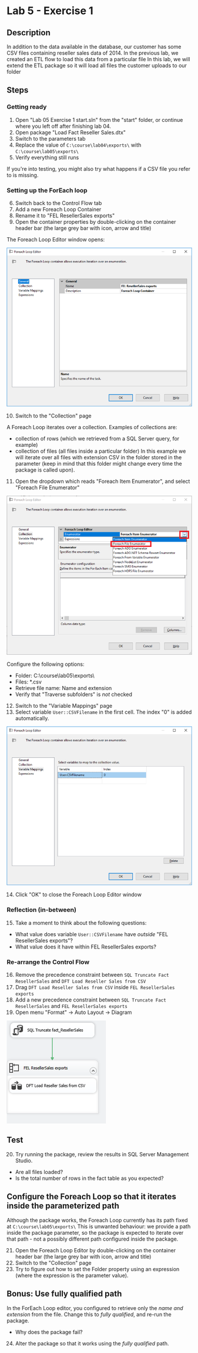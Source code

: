 # Lab 5 - Exercise 1

## Description
In addition to the data available in the database, our customer has some CSV files containing reseller sales data of 2014.
In the previous lab, we created an ETL flow to load this data from a particular file
In this lab, we will extend the ETL package so it will load all files the customer uploads to our folder

## Steps

### Getting ready
1. Open "Lab 05 Exercise 1 start.sln" from the "start" folder, or continue where you left off after finishing lab 04.
2. Open package "Load Fact Reseller Sales.dtx"
3. Switch to the parameters tab
4. Replace the value of `C:\course\lab04\exports\` with `C:\course\lab05\exports\`
5. Verify everything still runs

If you're into testing, you might also try what happens if a CSV file you refer to is missing.

### Setting up the ForEach loop
6. Switch back to the Control Flow tab
7. Add a new Foreach Loop Container
8. Rename it to "FEL ResellerSales exports"
9. Open the container properties by double-clicking on the container header bar (the large grey bar with icon, arrow and title)

The Foreach Loop Editor window opens:

![ForEach Loop Editor](img/1-fel-editor.PNG)

10. Switch to the "Collection" page

A Foreach Loop iterates over a collection. Examples of collections are:
  * collection of rows (which we retrieved from a SQL Server query, for example)
  * collection of files (all files inside a particular folder)
In this example we will iterate over all files with extension CSV in the folder stored in the parameter (keep in mind that this folder might change every time the package is called upon).


11. Open the dropdown which reads "Foreach Item Enumerator", and select "Foreach File Enumerator"

![Select Foreach File](img/2-fel-choosefile.PNG)

Configure the following options:
 * Folder: C:\course\lab05\exports\
 * Files: *.csv
 * Retrieve file name: Name and extension
 * Verify that "Traverse subfolders" is *not* checked

12. Switch to the "Variable Mappings" page
13. Select variable `User::CSVFilename` in the first cell. The index "0" is added automatically.

![Variable Mapping](img/3-fel-variables.png)

14. Click "OK" to close the Foreach Loop Editor window

### Reflection (in-between)
15. Take a moment to think about the following questions:
  * What value does variable `User::CSVFilename` have *outside* "FEL ResellerSales exports"?
  * What value does it have within FEL ResellerSales exports?

### Re-arrange the Control Flow
16. Remove the precedence constraint between `SQL Truncate Fact ResellerSales` and `DFT Load Reseller Sales from CSV`
17. Drag `DFT Load Reseller Sales from CSV` inside `FEL ResellerSales exports`
18. Add a new precedence constraint between  `SQL Truncate Fact ResellerSales` and `FEL ResellerSales exports`
19. Open menu "Format" -> Auto Layout -> Diagram

![Re-arranged control flow](img/4-fel-arranged.png)

## Test
20. Try running the package, review the results in SQL Server Management Studio. 

  * Are all files loaded?
  * Is the total number of rows in the fact table as you expected?

## Configure the Foreach Loop so that it iterates inside the parameterized path
Although the package works, the Foreach Loop currently has its path fixed at `C:\course\lab05\exports\`
This is unwanted behaviour: we provide a path inside the package parameter, so the package is expected to iterate over that path - not a possibly different path configured inside the package.

21. Open the Foreach Loop Editor by double-clicking on the container header bar (the large grey bar with icon, arrow and title)
22. Switch to the "Collection" page
23. Try to figure out how to set the Folder property using an expression (where the expression is the parameter value).

  
## Bonus: Use fully qualified path
In the ForEach Loop editor, you configured to retrieve only the *name and extension* from the file.
Change this to *fully qualified*, and re-run the package.
  * Why does the package fail?

24. Alter the package so that it works using the *fully qualified* path.


